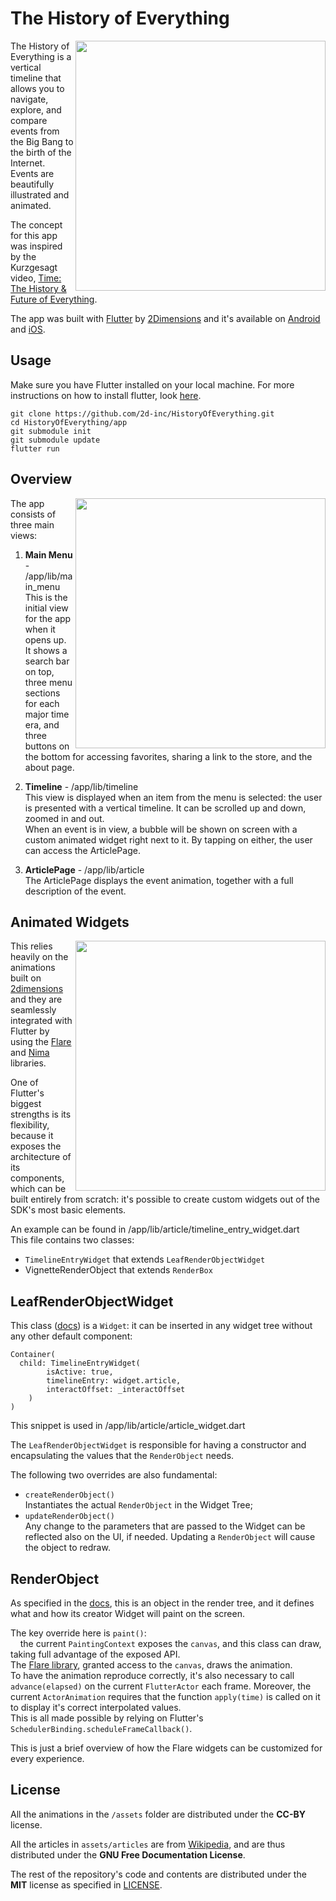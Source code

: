 # The History of Everything

<img align="right" src="https://cdn.2dimensions.com/1_Start.gif" height="400">

The History of Everything is a vertical timeline that allows you to navigate, explore, and compare events from the Big Bang to the birth of the Internet. Events are beautifully illustrated and animated.

The concept for this app was inspired by the Kurzgesagt video, [Time: The History & Future of Everything](https://www.youtube.com/watch?v=5TbUxGZtwGI).

The app was built with [Flutter](https://flutter.io/) by [2Dimensions](https://www.2dimensions.com) and it's available on [Android](https://play.google.com/store/apps/details?id=com.twodimensions.timeline) and [iOS](https://itunes.apple.com/us/app/the-history-of-everything/id1441257460).

## Usage

Make sure you have Flutter installed on your local machine. For more instructions on how to install flutter, look [here](https://flutter.io/docs/get-started/install).
```
git clone https://github.com/2d-inc/HistoryOfEverything.git
cd HistoryOfEverything/app
git submodule init
git submodule update
flutter run
```

## Overview
<img align="right" src="https://cdn.2dimensions.com/2_Scroll.gif" height="400">

The app consists of three main views:

1. **Main Menu** - /app/lib/main_menu<br />
This is the initial view for the app when it opens up. It shows a search bar on top, three menu sections for each major time era, and three buttons on the bottom for accessing favorites, sharing a link to the store, and the about page.<br />

2. **Timeline** - /app/lib/timeline<br />
This view is displayed when an item from the menu is selected: the user is presented with a vertical timeline. It can be scrolled up and down, zoomed in and out. <br/>
When an event is in view, a bubble will be shown on screen with a custom animated widget right next to it. By tapping on either, the user can access the ArticlePage.

3. **ArticlePage** - /app/lib/article<br />
The ArticlePage displays the event animation, together with a full description of the event.<br/>

## Animated Widgets

<img align="right" src="https://cdn.2dimensions.com/3_Amelia.gif" height="400">

This relies heavily on the animations built on [2dimensions](https://www.2dimensions.com) and they are seamlessly integrated with Flutter by using the [Flare](https://pub.dartlang.org/packages/flare_flutter) and [Nima](https://pub.dartlang.org/packages/nima) libraries.

One of Flutter's biggest strengths is its flexibility, because it exposes the architecture of its components, which can be built entirely from scratch: it's possible to create custom widgets out of the SDK's most basic elements. 

An example can be found in /app/lib/article/timeline_entry_widget.dart <br/>
This file contains two classes:<br/>
- `TimelineEntryWidget` that extends `LeafRenderObjectWidget`
- VignetteRenderObject that extends `RenderBox`

## LeafRenderObjectWidget

This class ([docs](https://docs.flutter.io/flutter/widgets/LeafRenderObjectWidget-class.html)) is a `Widget`: it can be inserted in any widget tree without any other default component: 

```
Container(
  child: TimelineEntryWidget(
        isActive: true,
        timelineEntry: widget.article,
        interactOffset: _interactOffset
    )
)
```

This snippet is used in /app/lib/article/article_widget.dart

The `LeafRenderObjectWidget` is responsible for having a constructor and encapsulating the values that the `RenderObject` needs.

The following two overrides are also fundamental:
- `createRenderObject()` <br />
Instantiates the actual `RenderObject` in the Widget Tree;
- `updateRenderObject()` <br />
Any change to the parameters that are passed to the Widget can be reflected also on the UI, if needed. Updating a `RenderObject` will cause the object to redraw.

## RenderObject

As specified in the [docs](https://docs.flutter.io/flutter/rendering/RenderObject-class.html), this is an object in the render tree, and it defines what and how its creator Widget will paint on the screen.

The key override here is `paint()`:<br />
&nbsp;&nbsp;&nbsp;&nbsp;the current `PaintingContext` exposes the `canvas`, and this class can draw, taking full advantage of the exposed API. <br />
The [Flare library](https://pub.dartlang.org/packages/flare_flutter), granted access to the `canvas`, draws the animation.<br/>
To have the animation reproduce correctly, it's also necessary to call `advance(elapsed)` on the current `FlutterActor` each frame. Moreover, the current `ActorAnimation` requires that the function `apply(time)` is called on it to display it's correct interpolated values.<br/>
This is all made possible by relying on Flutter's `SchedulerBinding.scheduleFrameCallback()`.

This is just a brief overview of how the Flare widgets can be customized for every experience.

## License
All the animations in the `/assets` folder are distributed under the **CC-BY** license.

All the articles in `assets/articles` are from [Wikipedia](https://www.wikipedia.org/), and are thus distributed under the **GNU Free Documentation License**.

The rest of the repository's code and contents are distributed under the **MIT** license as specified in [LICENSE](LICENSE).

